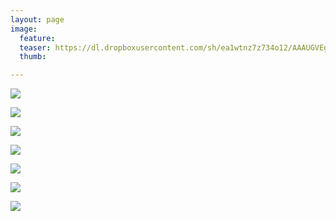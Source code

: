 ```yaml
---
layout: page
image:
  feature:
  teaser: https://dl.dropboxusercontent.com/sh/ea1wtnz7z734o12/AAAUGVEguHU2xCinMfIL_p9Ra/luontokuvat/kev%C3%A4t/5/DS53287-245px.jpg
  thumb:

---
```


[![](https://dl.dropboxusercontent.com/sh/ea1wtnz7z734o12/AADex5jc74CmmkyR0EtGZGBYa/luontokuvat/kev%C3%A4t/5/DS53298-800px.jpg)](https://dl.dropboxusercontent.com/sh/ea1wtnz7z734o12/AABPLJfEPhmzW3S6xnVCcQaua/luontokuvat/kev%C3%A4t/5/DS53298.jpg)

[![](https://dl.dropboxusercontent.com/sh/ea1wtnz7z734o12/AABL4PDzquVobheXE8KtE9opa/luontokuvat/kev%C3%A4t/5/DS53297-800px.jpg)](https://dl.dropboxusercontent.com/sh/ea1wtnz7z734o12/AAA0WnkmJE_ViNSYkJxdUk5sa/luontokuvat/kev%C3%A4t/5/DS53297.jpg)

[![](https://dl.dropboxusercontent.com/sh/ea1wtnz7z734o12/AADvOm2DZHezshEemIZfd-Cka/luontokuvat/kev%C3%A4t/5/DS53305-800px.jpg)](https://dl.dropboxusercontent.com/sh/ea1wtnz7z734o12/AABCuYLpsSUyTUnP_6bM9UOUa/luontokuvat/kev%C3%A4t/5/DS53305.jpg)

[![](https://dl.dropboxusercontent.com/sh/ea1wtnz7z734o12/AAAKRem1BtNHmqI5F_lvFw0Za/luontokuvat/kev%C3%A4t/5/DS53309-800px.jpg)](https://dl.dropboxusercontent.com/sh/ea1wtnz7z734o12/AADgjjuD9k6Zikq_JtSypp6La/luontokuvat/kev%C3%A4t/5/DS53309.jpg)

[![](https://dl.dropboxusercontent.com/sh/ea1wtnz7z734o12/AAC8a31uAnMEdfE3Qe9ShJzsa/luontokuvat/kev%C3%A4t/5/DS53285-800px.jpg)](https://dl.dropboxusercontent.com/sh/ea1wtnz7z734o12/AABFgyTEAC6G6TAxuWFQxtzPa/luontokuvat/kev%C3%A4t/5/DS53285.jpg)

[![](https://dl.dropboxusercontent.com/sh/ea1wtnz7z734o12/AAAWEmZmHIJXlbsF73LysgGxa/luontokuvat/kev%C3%A4t/5/DS53295-800px.jpg)](https://dl.dropboxusercontent.com/sh/ea1wtnz7z734o12/AABDClFoxQ_HY7gPPipBkH1Ua/luontokuvat/kev%C3%A4t/5/DS53295.jpg)

[![](https://dl.dropboxusercontent.com/sh/ea1wtnz7z734o12/AAACSbYEN-hi7bv4fQit_71Ja/luontokuvat/kev%C3%A4t/5/DS53287-800px.jpg)](https://dl.dropboxusercontent.com/sh/ea1wtnz7z734o12/AADx43QzB0wUg3brlsIq1kcFa/luontokuvat/kev%C3%A4t/5/DS53287.jpg)
